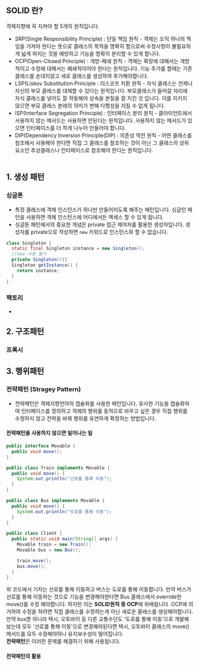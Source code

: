 ## SOLID 란?
객체지향에 꼭 지켜야 할 5개의 원칙입니다.
- SRP(Single Responsibility Principle) : 단일 책임 원칙 - 객체는 오직 하나의 책임을 가져야 한다는 뜻으로 클래스의 목적을 명확히 함으로써 수정사항이 불필요하게 넓게 퍼지는 것을 예방하고 기능을 명확히 분리할 수 있게 합니다.
- OCP(Open-Closed Principle) : 개방-패쇄 원칙 - 객체는 확장에 대해서는 개방적이고 수정에 대해서는 폐쇄적이어야 한다는 원칙입니다. 기능 추가를 할때는 기존 클래스를 손대지않고 새로 클래스를 생성하여 추가해야합니다. 
- LSP(Liskov Substitution Principle : 리스코프 치환 원칙 - 자식 클래스는 언제나 자신의 부모 클래스를 대체할 수 있다는 원칙입니다. 부모클래스가 들어갈 자리에 자식 클래스를 넣어도 잘 작동해야 상속을 본질을 잘 지킨 것 입니다. 이를 지키지 않으면 부모 클래스 본래의 의미가 변해 다형성을 지킬 수 없게 됩니다.
- ISP(Interface Segregation Principle) : 인터페이스 분리 원칙 - 클라이언트에서 사용하지 않는 메서드는 사용하면 안된다는 원칙입니다. 사용하지 않는 메서드가 있으면 인터페이스를 더 작게 나누어 만들어야 합니다.
- DIP(Dependency Inversion Principle(DIP) : 의존성 역전 원칙 - 어떤 클래스를 참조해서 사용해야 한다면 직접 그 클래스를 참조하는 것이 아닌 그 클래스의 상위 요소인 추상클래스나 인터페이스로 참조해야 한다는 원칙입니다.
<br><br>

## 1. 생성 패턴
### 싱글톤
- 특정 클래스에 객체 인스턴스가 하나만 만들어지도록 해주는 패턴입니다. 싱글턴 패턴을 사용하면 객체 인스턴스에 어디에서든 액세스 할 수 있게 됩니다.
- 싱글톤 패턴에서의 중요한 개념은 private 접근 제어자를 활용한 생성자입니다. 생성자를 private으로 작성하면 `new` 키워드로 인스턴스화 할 수 없습니다.
```java
class Singleton {
  static final Singleton instance = new Singleton();
  //new 사용 불가
  private Singleton(){}
  Singleton getInstance() {
    return instance;
  }
}
```
### 팩토리
- 

## 2. 구조패턴
### 프록시
## 3. 행위패턴
### 전략패턴 (Stragey Pattern)
- 전략패턴은 객체지향언어의 캡슐화를 사용한 패턴입니다. 유사한 기능을 캡슐화하여 인터페이스를 정의하고 객체의 행위를 동적으로 바꾸고 싶은 경우 직접 행위를 수정하지 않고 전략을 바꿔 행위를 유연하게 확장하는 방법입니다.

#### 전략패턴을 사용하지 않으면 일어나는 일
```java
public interface Movable {
  public void move();
}

public class Train implements Movable {
  public void move() {
    System.out.println("선로를 통해 이동");
  }
}

public class Bus implements Movable {
  public void move() {
    System.out.println("도로를 통해 이동");
  }
}

public class Client {
  public static void main(String[] args) {
    Movable train = new Train();
    Movable bus = new Bus();

    train.move();
    bus.move();
  }
}
```
위 코드에서 기차는 선로를 통해 이동하고 버스는 도로를 통해 이동합니다. 만약 버스가 선로를 통해 이동하는 것으로 기능을 변경해야한다면 Bus 클래스에서 override한 move()를 수정 해야합니다. 하지만 이는 **SOLID원칙 중 OCP**에 위배됩니다. OCP에 의거하여 수정을 하려면 직접 클래스를 수정하는게 아닌 새로운 클래스를 생성해야합니다.<br>
만약 bus뿐 아니라 택시, 오토바이 등 다른 교통수단도 '도로를 통해 이동'으로 개발해놨는데 모두 '선로를 통해 이동'으로 변경해야된다면 택시, 오토바이 클래스의 move()메서드를 모두 수정해야하니 유지보수성이 떨어집니다.<br>
**전략패턴**은 이러한 문제를 해결하기 위해 사용됩니다.<br>

#### 전략패턴의 활용

